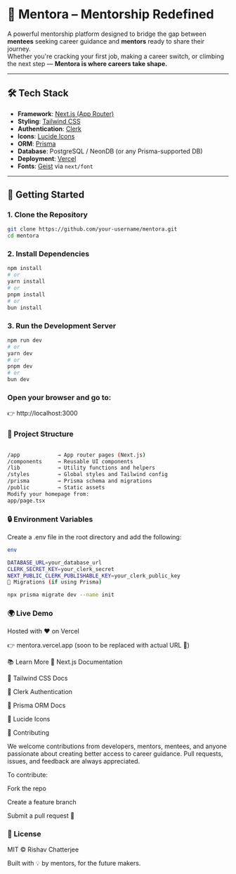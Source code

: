 # 🚀 Mentora – Mentorship Redefined

A powerful mentorship platform designed to bridge the gap between **mentees** seeking career guidance and **mentors** ready to share their journey.  
Whether you're cracking your first job, making a career switch, or climbing the next step — **Mentora is where careers take shape.**

---

## 🛠️ Tech Stack

- **Framework**: [Next.js (App Router)](https://nextjs.org)
- **Styling**: [Tailwind CSS](https://tailwindcss.com)
- **Authentication**: [Clerk](https://clerk.dev)
- **Icons**: [Lucide Icons](https://lucide.dev)
- **ORM**: [Prisma](https://www.prisma.io)
- **Database**: PostgreSQL / NeonDB (or any Prisma-supported DB)
- **Deployment**: [Vercel](https://vercel.com)
- **Fonts**: [Geist](https://vercel.com/font) via `next/font`

---

## 🔧 Getting Started

### 1. Clone the Repository

```bash
git clone https://github.com/your-username/mentora.git
cd mentora
```
### 2. Install Dependencies
```bash
npm install
# or
yarn install
# or
pnpm install
# or
bun install
```
### 3. Run the Development Server
```bash
npm run dev
# or
yarn dev
# or
pnpm dev
# or
bun dev
```

### Open your browser and go to:
👉 http://localhost:3000

### 📁 Project Structure
```bash

/app            → App router pages (Next.js)
/components     → Reusable UI components
/lib            → Utility functions and helpers
/styles         → Global styles and Tailwind config
/prisma         → Prisma schema and migrations
/public         → Static assets
Modify your homepage from:
app/page.tsx
```
### 🔒 Environment Variables
Create a .env file in the root directory and add the following:

```bash
env

DATABASE_URL=your_database_url
CLERK_SECRET_KEY=your_clerk_secret
NEXT_PUBLIC_CLERK_PUBLISHABLE_KEY=your_clerk_public_key
🧪 Migrations (if using Prisma)
```
```bash
npx prisma migrate dev --name init
```

### 🌍 Live Demo

Hosted with ❤️ on Vercel

👉 mentora.vercel.app (soon to be replaced with actual URL 🚀)

📚 Learn More
📘 Next.js Documentation

🎨 Tailwind CSS Docs

🔐 Clerk Authentication

🧠 Prisma ORM Docs

🎯 Lucide Icons

🙌 Contributing

We welcome contributions from developers, mentors, mentees, and anyone passionate about creating better access to career guidance.
Pull requests, issues, and feedback are always appreciated.

To contribute:

Fork the repo

Create a feature branch

Submit a pull request 🚀

### 🧾 License
MIT © Rishav Chatterjee

Built with 💡 by mentors, for the future makers.
